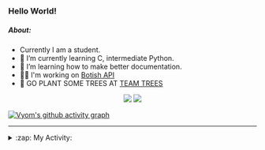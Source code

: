 ### Hello World!

##### About:
- Currently I am a student.
- 🌱 I’m currently learning C, intermediate Python.
- 🌱 I’m learning how to make better documentation.
- 👨‍💻 I'm working on [Botish API](https://github.com/Vyvy-vi/api)
- 🌱 GO PLANT SOME TREES AT [TEAM TREES](https://teamtrees.org/)

<p align="center">
  <a href="https://twitter.com/Vyvy_viM"><img target="_blank" src="https://img.shields.io/badge/twitter%20@Vyvy_viM-0D95E8?style=for-the-badge&logo=twitter&logoColor=white"/></a> 
  <a href="https://vyvy-vi.github.io/portfolio"><img target="_blank" src="https://img.shields.io/badge/-I_love_open_source-green?style=for-the-badge&logo=github&logoColor=black"/></a> 
</p>

[![Vyom's github activity graph](https://activity-graph.herokuapp.com/graph?username=Vyvy-vi)](https://github.com/ashutosh00710/github-readme-activity-graph)

---
<details>
  <summary>:zap: My Activity:</summary>
  
<!--START_SECTION:waka-->
![Code Time](http://img.shields.io/badge/Code%20Time-640%20hrs%2024%20mins-blue)

**I'm a Night 🦉** 

```text
🌞 Morning    44 commits     ██░░░░░░░░░░░░░░░░░░░░░░░   8.4% 
🌆 Daytime    126 commits    ██████░░░░░░░░░░░░░░░░░░░   24.05% 
🌃 Evening    162 commits    ███████░░░░░░░░░░░░░░░░░░   30.92% 
🌙 Night      192 commits    █████████░░░░░░░░░░░░░░░░   36.64%

```
📅 **I'm Most Productive on Sunday** 

```text
Monday       50 commits     ██░░░░░░░░░░░░░░░░░░░░░░░   9.54% 
Tuesday      86 commits     ████░░░░░░░░░░░░░░░░░░░░░   16.41% 
Wednesday    72 commits     ███░░░░░░░░░░░░░░░░░░░░░░   13.74% 
Thursday     67 commits     ███░░░░░░░░░░░░░░░░░░░░░░   12.79% 
Friday       60 commits     ██░░░░░░░░░░░░░░░░░░░░░░░   11.45% 
Saturday     56 commits     ██░░░░░░░░░░░░░░░░░░░░░░░   10.69% 
Sunday       133 commits    ██████░░░░░░░░░░░░░░░░░░░   25.38%

```


📊 **This Week I Spent My Time On** 

```text
🔥 Editors: 
VS Code                  8 hrs 48 mins       █████████████░░░░░░░░░░░░   53.2% 
Vim                      7 hrs 45 mins       ███████████░░░░░░░░░░░░░░   46.8%

🐱‍💻 Projects: 
praise_backend_js        7 hrs 53 mins       ████████████░░░░░░░░░░░░░   47.7% 
file-utils               7 hrs 52 mins       ████████████░░░░░░░░░░░░░   47.55% 
Unknown Project          39 mins             █░░░░░░░░░░░░░░░░░░░░░░░░   4.01% 
discord-bot              7 mins              ░░░░░░░░░░░░░░░░░░░░░░░░░   0.74% 
cat-ipsum                0 secs              ░░░░░░░░░░░░░░░░░░░░░░░░░   0.0%

```


 Last Updated on 04/03/2022 17:06:20 UTC
<!--END_SECTION:waka-->
</details>
